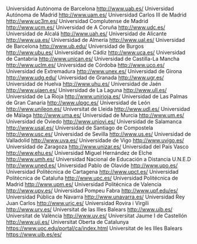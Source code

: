 Universidad Autónoma de Barcelona http://www.uab.es/
Universidad Autónoma de Madrid http://www.uam.es/
Universidad Carlos III de Madrid http://www.uc3m.es/
Universidad Complutense de Madrid http://www.ucm.es/ 
Universidad de A Coruña http://www.udc.es/
Universidad de Alcalá http://www.uah.es/ 
Universidad de Alicante http://www.ua.es/ 
Universidad de Almería http://www.ual.es/ 
Universidad de Barcelona http://www.ub.edu/ 
Universidad de Burgos http://www.ubu.es/ 
Universidad de Cádiz http://www.uca.es/ 
Universidad de Cantabria http://www.unican.es/ 
Universidad de Castilla-La Mancha http://www.uclm.es/
Universidad de Córdoba http://www.uco.es/ 
Universidad de Extremadura http://www.unex.es/ 
Universidad de Girona http://www.udg.edu/ 
Universidad de Granada http://www.ugr.es/ 
Universidad de Huelva http://www.uhu.es/ 
Universidad de Jaén http://www.ujaen.es/ 
Universidad de La Laguna http://www.ull.es/ 
Universidad de La Rioja http://www.unirioja.es/ 
Universidad de Las Palmas de Gran Canaria http://www.ulpgc.es/ 
Universidad de León http://www.unileon.es/ 
Universitat de Lleida http://www.udl.es/ 
Universidad de Málaga http://www.uma.es/ 
Universidad de Murcia http://www.um.es/ 
Universidad de Oviedo http://www.uniovi.es/ 
Universidad de Salamanca http://www.usal.es/ 
Universidad de Santiago de Compostela http://www.usc.es/ 
Universidad de Sevilla http://www.us.es/ 
Universidad de Valladolid http://www.uva.es/ 
Universidade de Vigo http://www.uvigo.es/ 
Universidad de Zaragoza http://www.unizar.es/ 
Universidad del País Vasco http://www.ehu.es/ 
Universidad Miguel Hernández de Elche http://www.umh.es/ 
Universidad Nacional de Educación a Distancia U.N.E.D http://www.uned.es/ 
Universidad Pablo de Olavide http://www.upo.es/ 
Universidad Politécnica de Cartagena http://www.upct.es/ 
Universidad Politécnica de Cataluña http://www.upc.es/ 
Universidad Politécnica de Madrid http://www.upm.es/ 
Universidad Politécnica de Valencia http://www.upv.es/ 
Universidad Pompeu Fabra http://www.upf.edu/es/ 
Universidad Pública de Navarra http://www.unavarra.es/ 
Universidad Rey Juan Carlos http://www.urjc.es/ 
Universidad Rovira i Virgili http://www.urv.es/ 
Universitat de las Illes Balears http://www.uib.es/ 
Universitat de València http://www.uv.es/ 
Universitat Jaume I de Castellón http://www.uji.es/
Universitat Oberta de Catalunya https://www.uoc.edu/portal/ca/index.html
Universitat de les Illes Balears https://www.uib.es/es/